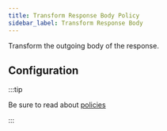 ```yaml
---
title: Transform Response Body Policy
sidebar_label: Transform Response Body
---
```


Transform the outgoing body of the response.

<PolicyStatus policy="transform-body-outbound" />

## Configuration

:::tip

Be sure to read about [policies](/docs/policies)

:::

<PolicyConfig id="transform-body-outbound" />
